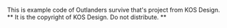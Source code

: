 This is example code of Outlanders survive that's project from KOS Design.
** It is the copyright of KOS Design. Do not distribute. **
